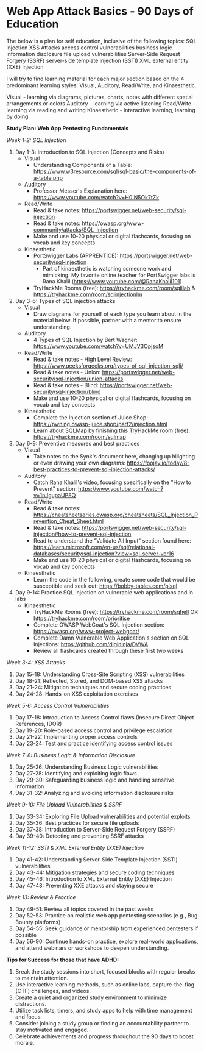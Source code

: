 # Web App Attack Basics - 90 Days of Education


The below is a plan for self education, inclusive of the following topics:
SQL injection
XSS Attacks
access control vulnerabilities
business logic
information disclosure
file upload vulnerabilities
Server-Side Request Forgery (SSRF)
server-side template injection (SSTI)
XML external entity (XXE) injection

I will try to find learning material for each major section based on the 4 predominant learning styles: Visual, Auditory, Read/Write, and Kinaesthetic.

Visual - learning via diagrams, pictures, charts, notes with different spatial arrangements or colors
Auditory - learning via active listening
Read/Write - learning via reading and writing
Kinaesthetic - interactive learning, learning by doing



**Study Plan: Web App Pentesting Fundamentals**

*Week 1-2: SQL Injection*
1. Day 1-3: Introduction to SQL injection (Concepts and Risks)
   - Visual
      - Understanding Components of a Table: https://www.w3resource.com/sql/sql-basic/the-components-of-a-table.php 
   - Auditory
      - Professor Messer's Explanation here: https://www.youtube.com/watch?v=H0IN5Ok7tZk
   - Read/Write
      - Read & take notes: https://portswigger.net/web-security/sql-injection
      - Read & take notes: https://owasp.org/www-community/attacks/SQL_Injection
      - Make and use 10-20 physical or digital flashcards, focusing on vocab and key concepts
   - Kinaesthetic
      - PortSwigger Labs (APPRENTICE): https://portswigger.net/web-security/sql-injection
         - Part of kinaesthetic is watching someone work and mimicking. My favorite online teacher for PortSwigger labs is Rana Khalil (https://www.youtube.com/@RanaKhalil101)
      - TryHackMe Rooms (free): https://tryhackme.com/room/sqlilab & https://tryhackme.com/room/sqlinjectionlm
3. Day 3-6: Types of SQL injection attacks
   - Visual
      - Draw diagrams for yourself of each type you learn about in the material below. If possible, partner with a mentor to ensure understanding.
   - Auditory
      - 4 Types of SQL Injection by Bert Wagner: https://www.youtube.com/watch?v=UMJV3OpjsoM
   - Read/Write
      - Read & take notes - High Level Review: https://www.geeksforgeeks.org/types-of-sql-injection-sqli/
      - Read & take notes - Union: https://portswigger.net/web-security/sql-injection/union-attacks
      - Read & take notes - Blind: https://portswigger.net/web-security/sql-injection/blind
      - Make and use 10-20 physical or digital flashcards, focusing on vocab and key concepts
   - Kinaesthetic
      - Complete the Injection section of Juice Shop: https://pwning.owasp-juice.shop/part2/injection.html
      - Learn about SQLMap by finishing this TryHackMe room (free): https://tryhackme.com/room/sqlmap
5. Day 6-9: Preventive measures and best practices
   - Visual
      - Take notes on the Synk's document here, changing up hilighting or even drawing your own diagrams: https://foojay.io/today/8-best-practices-to-prevent-sql-injection-attacks/
   - Auditory
      - Catch Rana Khalil's video, focusing specifically on the "How to Prevent" section: https://www.youtube.com/watch?v=1nJgupaUPEQ
   - Read/Write
      - Read & take notes: https://cheatsheetseries.owasp.org/cheatsheets/SQL_Injection_Prevention_Cheat_Sheet.html
      - Read & take notes: https://portswigger.net/web-security/sql-injection#how-to-prevent-sql-injection
      - Read to understand the "Validate All Input" section found here: https://learn.microsoft.com/en-us/sql/relational-databases/security/sql-injection?view=sql-server-ver16
      - Make and use 10-20 physical or digital flashcards, focusing on vocab and key concepts
   - Kinaesthetic
      - Learn the code in the following, create some code that would be susceptible and seek out: https://bobby-tables.com/plsql
7. Day 9-14: Practice SQL injection on vulnerable web applications and in labs
   - Kinaesthetic
      - TryHackMe Rooms (free): https://tryhackme.com/room/sqhell OR https://tryhackme.com/room/prioritise
      - Complete OWASP WebGoat's SQL Injection section: https://owasp.org/www-project-webgoat/
      - Complete Damn Vulnerable Web Application's section on SQL Injections: https://github.com/digininja/DVWA
      - Review all flashcards created through these first two weeks

*Week 3-4: XSS Attacks*
1. Day 15-18: Understanding Cross-Site Scripting (XSS) vulnerabilities
2. Day 18-21: Reflected, Stored, and DOM-based XSS attacks
3. Day 21-24: Mitigation techniques and secure coding practices
4. Day 24-28: Hands-on XSS exploitation exercises

*Week 5-6: Access Control Vulnerabilities*
1. Day 17-18: Introduction to Access Control flaws (Insecure Direct Object References, IDOR)
2. Day 19-20: Role-based access control and privilege escalation
3. Day 21-22: Implementing proper access controls
4. Day 23-24: Test and practice identifying access control issues

*Week 7-8: Business Logic & Information Disclosure*
1. Day 25-26: Understanding Business Logic vulnerabilities
2. Day 27-28: Identifying and exploiting logic flaws
3. Day 29-30: Safeguarding business logic and handling sensitive information
4. Day 31-32: Analyzing and avoiding information disclosure risks

*Week 9-10: File Upload Vulnerabilities & SSRF*
1. Day 33-34: Exploring File Upload vulnerabilities and potential exploits
2. Day 35-36: Best practices for secure file uploads
3. Day 37-38: Introduction to Server-Side Request Forgery (SSRF)
4. Day 39-40: Detecting and preventing SSRF attacks

*Week 11-12: SSTI & XML External Entity (XXE) Injection*
1. Day 41-42: Understanding Server-Side Template Injection (SSTI) vulnerabilities
2. Day 43-44: Mitigation strategies and secure coding techniques
3. Day 45-46: Introduction to XML External Entity (XXE) Injection
4. Day 47-48: Preventing XXE attacks and staying secure

*Week 13: Review & Practice*
1. Day 49-51: Review all topics covered in the past weeks
2. Day 52-53: Practice on realistic web app pentesting scenarios (e.g., Bug Bounty platforms)
3. Day 54-55: Seek guidance or mentorship from experienced pentesters if possible
4. Day 56-90: Continue hands-on practice, explore real-world applications, and attend webinars or workshops to deepen understanding.

**Tips for Success for those that have ADHD:**
1. Break the study sessions into short, focused blocks with regular breaks to maintain attention.
2. Use interactive learning methods, such as online labs, capture-the-flag (CTF) challenges, and videos.
3. Create a quiet and organized study environment to minimize distractions.
4. Utilize task lists, timers, and study apps to help with time management and focus.
5. Consider joining a study group or finding an accountability partner to stay motivated and engaged.
6. Celebrate achievements and progress throughout the 90 days to boost morale.
